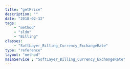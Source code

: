 ```yaml
---
title: "getPrice"
description: ""
date: "2018-02-12"
tags:
    - "method"
    - "sldn"
    - "Billing"
classes:
    - "SoftLayer_Billing_Currency_ExchangeRate"
type: "reference"
layout: "method"
mainService : "SoftLayer_Billing_Currency_ExchangeRate"
---
```

